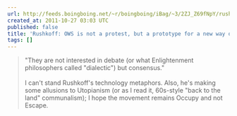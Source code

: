 ```yaml
---
url: http://feeds.boingboing.net/~r/boingboing/iBag/~3/2ZJ_Z69fNpY/rushkoff-ows-is-not-a-protest-but-a-prototype-for-a-new-way-of-living.html
created_at: 2011-10-27 03:03 UTC
published: false
title: 'Rushkoff: OWS is not a protest, but a prototype for a new way of living.'
tags: []
---
```


> "They are not interested in debate (or what Enlightenment philosophers called "dialectic") but consensus."<br><br>I can't stand Rushkoff's technology metaphors. Also, he's making some allusions to Utopianism (or as I read it, 60s-style "back to the land" communalism); I hope the movement remains Occupy and not Escape.
